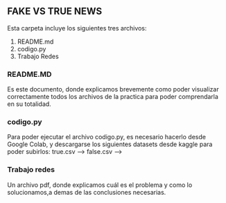 ## FAKE VS TRUE NEWS

Esta carpeta incluye los siguientes tres archivos:
1. README.md
2. codigo.py
3. Trabajo Redes

### README.MD
Es este documento, donde explicamos brevemente como poder visualizar correctamente todos los archivos de la practica para poder comprendarla en su totalidad.

### codigo.py
Para poder ejecutar el archivo codigo.py, es necesario hacerlo desde Google Colab, y descargarse los siguientes datasets desde kaggle para poder subirlos:
true.csv -->
false.csv -->

### Trabajo redes
Un archivo pdf, donde explicamos cuál es el problema y como lo solucionamos,a demas de las conclusiones necesarias.
